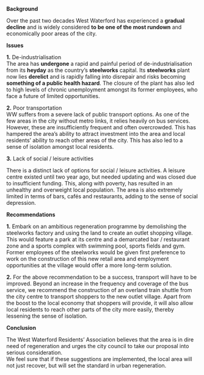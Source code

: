 **Background**

Over the past two decades West Waterford has experienced a **gradual decline** and is widely considered **to be one of the most rundown** and economically poor areas of the city.

**Issues**

**1.** De-industrialisation  
The area has **undergone** a rapid and painful period of de-industrialisation from its **heyday** as the country’s **steelworks** capital. Its **steelworks** plant now lies **derelict** and is rapidly falling into disrepair and risks becoming **something of a public health hazard**. The closure of the plant has also led to high levels of chronic unemployment amongst its former employees, who face a future of limited opportunities.

**2.** Poor transportation  
WW suffers from a severe lack of public transport options. As one of the few areas in the city without metro links, it relies heavily on bus services. However, these are insufficiently frequent and often overcrowded. This has hampered the area’s ability to attract investment into the area and local residents’ ability to reach other areas of the city. This has also led to a sense of isolation amongst local residents.

**3.** Lack of social / leisure activities

There is a distinct lack of options for social / leisure activities. A leisure centre existed until two year ago, but needed updating and was closed due to insufficient funding. This, along with poverty, has resulted in an unhealthy and overweight local population. The area is also extremely limited in terms of bars, cafés and restaurants, adding to the sense of social depression.

**Recommendations**

**1.** Embark on an ambitious regeneration programme by demolishing the steelworks factory and using the land to create an outlet shopping village. This would feature a park at its centre and a demarcated bar / restaurant zone and a sports complex with swimming pool, sports fields and gym.  
Former employees of the steelworks would be given first preference to work on the construction of this new retail area and employment opportunities at the village would offer a more long-term solution.

**2.** For the above recommendation to be a success, transport will have to be improved. Beyond an increase in the frequency and coverage of the bus service, we recommend the construction of an overland train shuttle from the city centre to transport shoppers to the new outlet village. Apart from the boost to the local economy that shoppers will provide, it will also allow local residents to reach other parts of the city more easily, thereby lessening the sense of isolation.

**Conclusion**

The West Waterford Residents’ Association believes that the area is in dire need of regeneration and urges the city council to take our proposal into serious consideration.  
We feel sure that if these suggestions are implemented, the local area will not just recover, but will set the standard in urban regeneration.